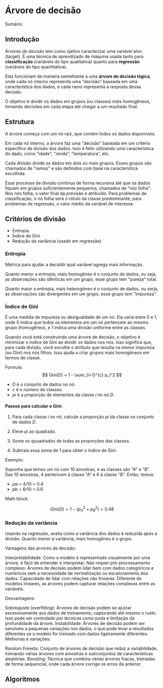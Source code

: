 # Árvore de decisão
Sumário:

## Introdução
Árvores de decisão tem como ojetivo caracterizar uma variável alvo (target). É uma técnica de aprendizado de máquina usada tanto para **classificação** (variáveis do tipo qualitativa) quanto para **regressão** (variáveis do tipo quantitativa).

Elas funcionam de maneira semelhante a uma **árvore de decisão lógica**, onde cada nó interno representa uma "decisão" baseada em uma característica dos dados, e cada ramo representa a resposta dessa decisão.

O objetivo é dividir os dados em grupos (ou classes) mais homogêneos, tomando decisões em cada etapa até chegar a um resultado final.

## Estrutura
A árvore começa com um nó raiz, que contém todos os dados disponíveis. 

Em cada nó interno, a árvore faz uma "decisão" baseada em um critério específico de divisão dos dados. Isso é feito utilizando uma característica do dado, como "idade", "renda", "temperatura", etc.

Cada divisão divide os dados em dois ou mais grupos. Esses grupos são chamados de "ramos" e são definidos com base na característica escolhida.

Esse processo de divisão continua de forma recursiva até que os dados fiquem em grupos suficientemente pequenos, chamados de "nós folha". Nos nós folha, o valor final da previsão é atribuído. Para problemas de classificação, o nó folha será o rótulo da classe predominante; para problemas de regressão, o valor médio da variável de interesse.



## Critérios de divisão
- Entropia
- Índice de Gini
- Redução da variância (usado em regressão)


### Entropia
Métrica para ajudar a deciddir qual variável agrega mais informação. 

Quanto menor a entropia, mais homogêneo é o conjunto de dados, ou seja, as observações são idênticas em um grupo, esse grupo tem "pureza" total. 

Quanto maior a entropia, mais heterogêneo é o conjunto de dados, ou serja, as observações são divergentes em um grupo, esse grupo tem "impureza".

### Índice de Gini

É uma medida de impureza ou desigualdade de um nó. Ela varia entre 0 e 1, onde 0 indica que todos os elementos em um nó pertencem ao mesmo grupo (homogêneo), e 1 indica uma divisão uniforme entre as classes.

Quando você está construindo uma árvore de decisão, o objetivo é minimizar o índice de Gini ao dividir os dados nos nós. Isso significa que, para cada divisão, você escolhe o atributo que resulta na menor impureza (ou Gini) nos nós filhos. Isso ajuda a criar grupos mais homogêneos em termos de classe.

Formula:
$$
    Gini(D) = 1 - \sum_{i=1}^{c} p_i^2
$$

- _D_ é o conjunto de dados no nó.
- _c_ é o número de classes.
- _pi_ é a proporção de elementos da classe _i_ no nó _D_.

#### Passos para calcular o Gini:
1. Para cada classe _i_ no nó, calcule a proporção _pi_ da classe no conjunto de dados _D_.

2. Eleve _pi_ ao quadrado.

3. Some os quuadrados de todas as proporções das classes.

4. Subtraia essa soma de 1 para obter o índice de Gini.

Exemplo:

Suponha que temos um nó com 10 amostras, e as classes são "A" e "B". Das 10 amostras, 4 pertencem à classe "A" e 6 à classe "B". Então, temos:

- _pa_ = 4/10 = 0.4
- _pb_ = 6/10 = 0.6

Math block:

$$
    Gini(D) = 1 - (p_A^2 + p_B^2) = 0.48
$$

### Redução da variância
Usando na regressão, avalia como a variância dos dados é reduzida após a divisão. Quanto menor a variância, mais homogêneo é o grupo.











Vantagens das árvores de decisão:

Interpretabilidade: Como o modelo é representado visualmente por uma árvore, é fácil de entender e interpretar.
Não requer pré-processamento complexo: Árvores de decisão podem lidar bem com dados categóricos e numéricos sem a necessidade de normalização ou escalonamento dos dados.
Capacidade de lidar com relações não lineares: Diferente de modelos lineares, as árvores podem capturar relações complexas entre as variáveis.


Desvantagens:

Sobreajuste (overfitting): Árvores de decisão podem se ajustar excessivamente aos dados de treinamento, capturando até mesmo o ruído. Isso pode ser controlado por técnicas como poda e limitação da profundidade da árvore.
Instabilidade: Árvores de decisão podem ser sensíveis a pequenas variações nos dados, o que pode levar a resultados diferentes se o modelo for treinado com dados ligeiramente diferentes.
Melhorias e variações:

Random Forests: Conjunto de árvores de decisão que reduz a variabilidade, treinando várias árvores com amostras e subconjuntos de características aleatórias.
Boosting: Técnica que combina várias árvores fracas, treinadas de forma sequencial, onde cada árvore corrige os erros da anterior.


## Algoritmos

###